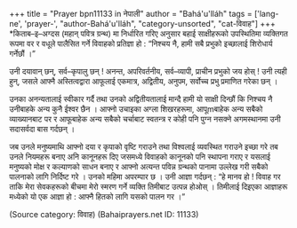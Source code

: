 +++
title = "Prayer bpn11133 in नेपाली"
author = "Bahá'u'lláh"
tags = ['lang-ne', 'prayer-', "author-Bahá'u'lláh", "category-unsorted", "cat-विवाह"]
+++
*किताब–इ–अग्दस (महान् पवित्र ग्रन्थ) मा निर्धारित गरिए अनुसार बहाई साक्षीहरूको उपस्थितिमा व्यक्तिगत रूपमा वर र वधूले पालैसित गर्ने विवाहको प्रतिज्ञा हो : “निश्चय नै, हामी सबै प्रभुको इच्छालाई शिरोधार्य गर्नेछौं ।”
 
उनी दयावान् छन्, सर्व–कृपालु छन् ! अनन्त, अपरिवर्तनीय, सर्व–व्यापी, प्राचीन प्रभुको जय होस् ! उनी त्यही हुन्, जसले आफ्नै अस्तित्वद्वारा आफूलाई एकमात्र, अद्वितीय, अनुपम, सर्वोच्च प्रभु प्रमाणित गरेका छन् । 

उनका अनन्यतालाई स्वीकार गर्दै तथा उनको अद्वितीयतालाई मान्दै हामी यो साक्षी दिन्छौं कि निश्चय नै उनीबाहके अन्य कुनै ईश्वर छैन । आफ्नो उचाइका अग्ला शिखरहरूमा, आपूmबाहेक अन्य सबैको व्याख्यानबाट पर र आफूबाहेक अन्य सबैको चर्चाबाट स्वतन्त्र र कोही पनि पुग्न नसक्ने अगमस्थानमा उनी सदासर्वदा बास गर्दछन् । 

जब उनले मनुष्यमाथि आफ्नो दया र कृपाको वृष्टि गराउने तथा विश्वलाई व्यवस्थित गराउने इच्छा गरे तब उनले नियमहरू बनाए अनि कानूनहरू दिए जसमध्ये विवाहको कानूनको पनि स्थापना गराए र यसलाई मनुष्यको मोक्ष र कल्याणको साधन बनाए र आफ्नो अत्यन्त पविन्न ग्रन्थको पानामा उल्लेख गरी सबैको पालनाको लागि निर्दिष्ट गरे । उनको महिमा अपरम्पार छ । उनी आज्ञा गर्दछन् : “हे मानव हो ! विवाह गर ताकि मेरा सेवकहरूको बीचमा मेरो स्मरण गर्ने व्यक्ति तिमीबाट उत्पन्न होओस् । तिमीलाई दिइएका आज्ञाहरू मध्येको यो एक आज्ञा हो : आफ्नै हितको लागि यसको पालन गर ।”

(Source category: विवाह)
(Bahaiprayers.net ID: 11133)
